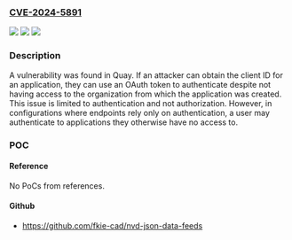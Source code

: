 ### [CVE-2024-5891](https://cve.mitre.org/cgi-bin/cvename.cgi?name=CVE-2024-5891)
![](https://img.shields.io/static/v1?label=Product&message=Red%20Hat%20Quay%203&color=blue)
![](https://img.shields.io/static/v1?label=Version&message=n%2Fa&color=blue)
![](https://img.shields.io/static/v1?label=Vulnerability&message=Weak%20Authentication&color=brighgreen)

### Description

A vulnerability was found in Quay. If an attacker can obtain the client ID for an application, they can use an OAuth token to authenticate despite not having access to the organization from which the application was created. This issue is limited to authentication and not authorization. However, in configurations where endpoints rely only on authentication, a user may authenticate to applications they otherwise have no access to.

### POC

#### Reference
No PoCs from references.

#### Github
- https://github.com/fkie-cad/nvd-json-data-feeds

